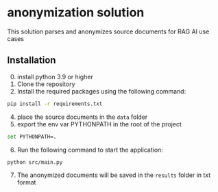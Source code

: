 # anonymization solution
This solution parses and anonymizes source documents for RAG AI use cases

## Installation
0. install python 3.9 or higher
1. Clone the repository
2. Install the required packages using the following command:
```bash
pip install -r requirements.txt
```
4. place the source documents in the `data` folder
5. export the env var PYTHONPATH in the root of the project
```bash
set PYTHONPATH=.
```
6. Run the following command to start the application:
```bash
python src/main.py
```
7. The anonymized documents will be saved in the `results` folder in txt format